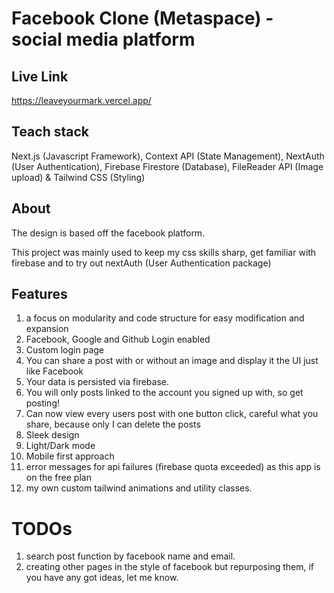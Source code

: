 # Facebook Clone (Metaspace) - social media platform

## Live Link

https://leaveyourmark.vercel.app/

## Teach stack

Next.js (Javascript Framework), Context API (State Management), NextAuth (User Authentication), Firebase Firestore (Database), FileReader API (Image upload) & Tailwind CSS (Styling)

## About

The design is based off the facebook platform.

This project was mainly used to keep my css skills sharp, get familiar with firebase and to try out nextAuth (User Authentication package)

## Features

1. a focus on modularity and code structure for easy modification and expansion
1. Facebook, Google and Github Login enabled
1. Custom login page
1. You can share a post with or without an image and display it the UI just like Facebook
1. Your data is persisted via firebase.
1. You will only posts linked to the account you signed up with, so get posting!
1. Can now view every users post with one button click, careful what you share, because only I can delete the posts
1. Sleek design
1. Light/Dark mode
1. Mobile first approach
1. error messages for api failures (firebase quota exceeded) as this app is on the free plan
1. my own custom tailwind animations and utility classes.

# TODOs

1. search post function by facebook name and email.
2. creating other pages in the style of facebook but repurposing them, if you have any got ideas, let me know.
